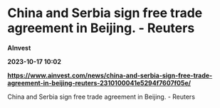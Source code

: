 # China and Serbia sign free trade agreement in Beijing. - Reuters
**AInvest**

**2023-10-17 10:02**

**https://www.ainvest.com/news/china-and-serbia-sign-free-trade-agreement-in-beijing-reuters-2310100041e5294f7607f05e/**

China and Serbia sign free trade agreement in Beijing. - Reuters